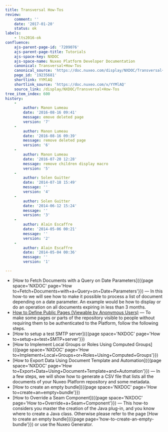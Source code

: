 ```yaml
---
title: Transversal How-Tos
review:
    comment: ''
    date: '2017-01-20'
    status: ok
labels:
    - lts2016-ok
confluence:
    ajs-parent-page-id: '7209076'
    ajs-parent-page-title: Tutorials
    ajs-space-key: NXDOC
    ajs-space-name: Nuxeo Platform Developer Documentation
    canonical: Transversal+How-Tos
    canonical_source: 'https://doc.nuxeo.com/display/NXDOC/Transversal+How-Tos'
    page_id: '19235681'
    shortlink: YYMlAQ
    shortlink_source: 'https://doc.nuxeo.com/x/YYMlAQ'
    source_link: /display/NXDOC/Transversal+How-Tos
tree_item_index: 600
history:
    -
        author: Manon Lumeau
        date: '2016-08-16 09:41'
        message: emove deleted page
        version: '7'
    -
        author: Manon Lumeau
        date: '2016-08-16 09:39'
        message: remove deleted page
        version: '6'
    -
        author: Manon Lumeau
        date: '2016-07-20 12:28'
        message: remove children display macro
        version: '5'
    -
        author: Solen Guitter
        date: '2014-07-18 15:49'
        message: ''
        version: '4'
    -
        author: Solen Guitter
        date: '2014-06-12 15:24'
        message: ''
        version: '3'
    -
        author: Alain Escaffre
        date: '2014-05-06 00:21'
        message: ''
        version: '2'
    -
        author: Alain Escaffre
        date: '2014-05-04 00:36'
        message: ''
        version: '1'

---
```

*   [How to Fetch Documents with a Query on Date Parameters]({{page space='NXDOC' page='How to+Fetch+Documents+with+a+Query+on+Date+Parameters'}}) &mdash; <span class="smalltext">In this how-to we will see how to make it possible to process a list of document depending on a date parameter. An example would be how to display or do an operation on all documents expiring in less than 3 months.</span>
*   [How to Define Public Pages (Viewable by Anonymous Users)](/pages/viewpage.action?pageId=3343531) &mdash; <span class="smalltext">To make some pages or parts of the repository visible to people without requiring them to be authenticated to the Platform, follow the following steps.</span>
*   [How to setup a test SMTP server]({{page space='NXDOC' page='How to+setup+a+test+SMTP+server'}})
*   [How to Implement Local Groups or Roles Using Computed Groups]({{page space='NXDOC' page='How to+Implement+Local+Groups+or+Roles+Using+Computed+Groups'}})
*   [How to Export Data Using Document Template and Automation]({{page space='NXDOC' page='How to+Export+Data+Using+Document+Template+and+Automation'}}) &mdash; <span class="smalltext">In a few steps, we will show how to generate a CSV file that lists all the documents of your Nuxeo Platform repository and some metadata.</span>
*   [How to create an empty bundle]({{page space='NXDOC' page='How to+create+an+empty+bundle'}})
*   [How to Override a Seam Component]({{page space='NXDOC' page='How to+Override+a+Seam+Component'}}) &mdash; <span class="smalltext">This how-to considers you master the creation of the Java plug-in, and you know where to create a Java class. Otherwise please refer to the page [How to create an empty bundle]({{page page='how-to-create-an-empty-bundle'}}) or use the Nuxeo Generator.
